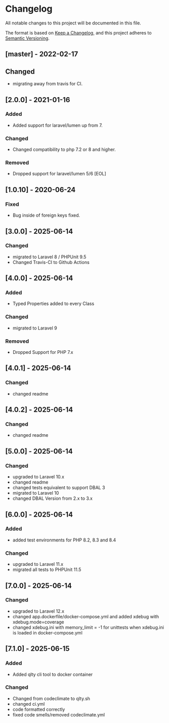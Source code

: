 # Changelog

All notable changes to this project will be documented in this file.

The format is based on [Keep a Changelog](https://keepachangelog.com/en/1.0.0/), and this project adheres
to [Semantic Versioning](https://semver.org/spec/v2.0.0.html).

## [master] - 2022-02-17

## Changed

- migrating away from travis for CI.

## [2.0.0] - 2021-01-16

### Added

- Added support for laravel/lumen up from 7.

### Changed

- Changed compatibility to php 7.2 or 8 and higher.

### Removed

- Dropped support for laravel/lumen 5/6 [EOL]

## [1.0.10] - 2020-06-24

### Fixed

- Bug inside of foreign keys fixed.

## [3.0.0] - 2025-06-14

### Changed

- migrated to Laravel 8 / PHPUnit 9.5
- Changed Travis-CI to Github Actions

## [4.0.0] - 2025-06-14

### Added

- Typed Properties added to every Class

### Changed

- migrated to Laravel 9

### Removed

- Dropped Support for PHP 7.x

## [4.0.1] - 2025-06-14

### Changed

- changed readme

## [4.0.2] - 2025-06-14

### Changed

- changed readme

## [5.0.0] - 2025-06-14

### Changed

- upgraded to Laravel 10.x
- changed readme
- changed tests equivalent to support DBAL 3
- migrated to Laravel 10
- changed DBAL Version from 2.x to 3.x

## [6.0.0] - 2025-06-14

### Added

- added test environments for PHP 8.2, 8.3 and 8.4

### Changed

- upgraded to Laravel 11.x
- migrated all tests to PHPUnit 11.5

## [7.0.0] - 2025-06-14

### Changed

- upgraded to Laravel 12.x
- changed app.dockerfile/docker-compose.yml and added xdebug with xdebug.mode=coverage
- changed xdebug.ini with memory_limit = -1 for unittests when xdebug.ini is loaded in docker-compose.yml

## [7.1.0] - 2025-06-15

### Added

- Added qlty cli tool to docker container

### Changed

- Changed from codeclimate to qlty.sh
- changed ci.yml
- code formatted correctly
- fixed code smells/removed codeclimate.yml